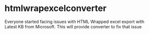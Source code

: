 # htmlwrapexcelconverter
Everyone started facing issues with HTML Wrapped excel export with Latest KB from Microsoft. This will provide converter to fix that issue
